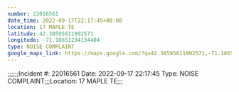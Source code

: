 ```yaml
---
number: 22016561
date_time: 2022-09-17T22:17:45+00:00
location: 17 MAPLE TE
latitude: 42.38595611992571
longitude: -71.18651234134404
type: NOISE COMPLAINT
google_maps_link: https://maps.google.com/?q=42.38595611992571,-71.18651234134404
---
```


;;;;;;Incident #: 22016561  Date: 2022-09-17 22:17:45   Type: NOISE COMPLAINT;;;Location: 17 MAPLE TE;;;
